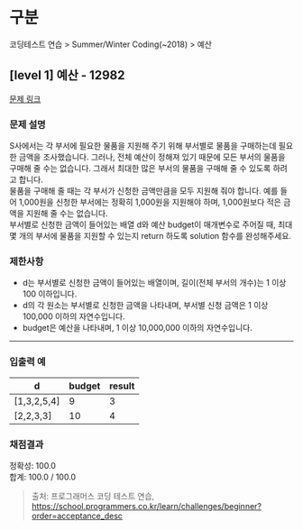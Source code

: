 # 구분

코딩테스트 연습 > Summer/Winter Coding(~2018) > 예산

## [level 1] 예산 - 12982

[문제 링크](https://school.programmers.co.kr/learn/courses/30/lessons/12982)

### 문제 설명

<p>
S사에서는 각 부서에 필요한 물품을 지원해 주기 위해 부서별로 물품을 구매하는데 필요한 금액을 조사했습니다. 그러나, 전체 예산이 정해져 있기 때문에 모든 부서의 물품을 구매해 줄 수는 없습니다. 그래서 최대한 많은 부서의 물품을 구매해 줄 수 있도록 하려고 합니다.<br />
물품을 구매해 줄 때는 각 부서가 신청한 금액만큼을 모두 지원해 줘야 합니다. 예를 들어 1,000원을 신청한 부서에는 정확히 1,000원을 지원해야 하며, 1,000원보다 적은 금액을 지원해 줄 수는 없습니다.<br />
부서별로 신청한 금액이 들어있는 배열 d와 예산 budget이 매개변수로 주어질 때, 최대 몇 개의 부서에 물품을 지원할 수 있는지 return 하도록 solution 함수를 완성해주세요.
</p>

### 제한사항

<ul>
  <li>d는 부서별로 신청한 금액이 들어있는 배열이며, 길이(전체 부서의 개수)는 1 이상 100 이하입니다.</li>
  <li>d의 각 원소는 부서별로 신청한 금액을 나타내며, 부서별 신청 금액은 1 이상 100,000 이하의 자연수입니다.</li>
  <li>budget은 예산을 나타내며, 1 이상 10,000,000 이하의 자연수입니다.</li>
</ul>

<hr>

### 입출력 예

<table class="table">
  <thead>
    <tr>
      <th>d</th>
      <th>budget</th>
      <th>result</th>
    </tr>
  </thead>
  <tbody>
    <tr>
      <td>[1,3,2,5,4]</td>
      <td>9</td>
      <td>3</td>
    </tr>
    <tr>
      <td>[2,2,3,3]</td>
      <td>10</td>
      <td>4</td>
    </tr>

  </tbody>
</table>

### 채점결과

정확성: 100.0<br/>
합계: 100.0 / 100.0

> 출처: 프로그래머스 코딩 테스트 연습, https://school.programmers.co.kr/learn/challenges/beginner?order=acceptance_desc
